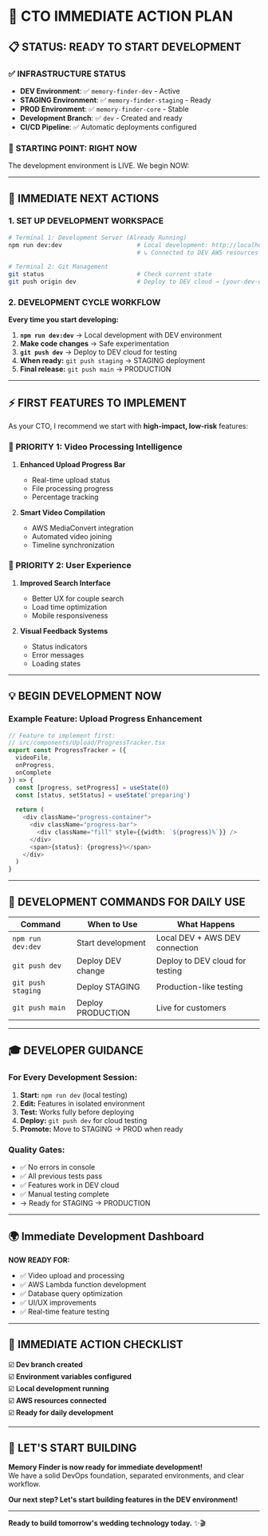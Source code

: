 # 🚀 CTO IMMEDIATE ACTION PLAN

## 📋 **STATUS: READY TO START DEVELOPMENT**

### ✅ **INFRASTRUCTURE STATUS** 
- **DEV Environment**: ✅ `memory-finder-dev` - Active
- **STAGING Environment**: ✅ `memory-finder-staging` - Ready 
- **PROD Environment**: ✅ `memory-finder-core` - Stable
- **Development Branch**: ✅ `dev` - Created and ready
- **CI/CD Pipeline**: ✅ Automatic deployments configured

### 🎯 **STARTING POINT: RIGHT NOW**

The development environment is LIVE. We begin NOW:

---

## 🚀 **IMMEDIATE NEXT ACTIONS**

### **1. SET UP DEVELOPMENT WORKSPACE**
```bash
# Terminal 1: Development Server (Already Running)
npm run dev:dev                     # Local development: http://localhost:3000
                                    # ↳ Connected to DEV AWS resources

# Terminal 2: Git Management
git status                          # Check current state
git push origin dev                 # Deploy to DEV cloud → [your-dev-domain]
```

### **2. DEVELOPMENT CYCLE WORKFLOW** 
**Every time you start developing:**
1. **`npm run dev:dev`** → Local development with DEV environment
2. **Make code changes** → Safe experimentation 
3. **`git push dev`** → Deploy to DEV cloud for testing
4. **When ready:** `git push staging` → STAGING deployment
5. **Final release:** `git push main` → PRODUCTION

---

## ⚡ **FIRST FEATURES TO IMPLEMENT**

As your CTO, I recommend we start with **high-impact, low-risk** features:

### **🎯 PRIORITY 1: Video Processing Intelligence**
1. **Enhanced Upload Progress Bar**
   - Real-time upload status
   - File processing progress
   - Percentage tracking

2. **Smart Video Compilation**
   - AWS MediaConvert integration
   - Automated video joining
   - Timeline synchronization

### **🎯 PRIORITY 2: User Experience**
1. **Improved Search Interface**
   - Better UX for couple search
   - Load time optimization
   - Mobile responsiveness

2. **Visual Feedback Systems**
   - Status indicators
   - Error messages
   - Loading states

---

## 💡 **BEGIN DEVELOPMENT NOW**

### **Example Feature: Upload Progress Enhancement**

```typescript
// Feature to implement first:
// src/components/Upload/ProgressTracker.tsx
export const ProgressTracker = ({ 
  videoFile, 
  onProgress, 
  onComplete 
}) => {
  const [progress, setProgress] = useState(0)
  const [status, setStatus] = useState('preparing')
  
  return (
    <div className="progress-container">
      <div className="progress-bar">
        <div className="fill" style={{width: `${progress}%`}} />
      </div>
      <span>{status}: {progress}%</span>
    </div>
  )
}
```

---

## 🔧 **DEVELOPMENT COMMANDS FOR DAILY USE**

| **Command** | **When to Use** | **What Happens** |
|-------------|-----------------|-----------------|
| `npm run dev:dev` | Start development | Local DEV + AWS DEV connection |
| `git push dev` | Deploy DEV change | Deploy to DEV cloud for testing |
| `git push staging` | Deploy STAGING | Production-like testing |
| `git push main` | Deploy PRODUCTION | Live for customers |

---

## 🎓 **DEVELOPER GUIDANCE** 

### **For Every Development Session:**
1. **Start:** `npm run dev` (local testing)
2. **Edit:** Features in isolated environment  
3. **Test:** Works fully before deploying
4. **Deploy:** `git push dev` for cloud testing
5. **Promote:** Move to STAGING → PROD when ready

### **Quality Gates:**
- ✅ No errors in console
- ✅ All previous tests pass
- ✅ Features work in DEV cloud
- ✅ Manual testing complete
- → Ready for STAGING → PRODUCTION

---

## 🌍 **Immediate Development Dashboard**

**NOW READY FOR:**
- ✅ Video upload and processing
- ✅ AWS Lambda function development
- ✅ Database query optimization
- ✅ UI/UX improvements
- ✅ Real-time feature testing

---

## 🎯 **IMMEDIATE ACTION CHECKLIST**

☑️ **Dev branch created**  
☑️ **Environment variables configured**  
☑️ **Local development running**  
☑️ **AWS resources connected**  
☑️ **Ready for daily development**  

---

## 💪 **LET'S START BUILDING**

**Memory Finder is now ready for immediate development!**  
We have a solid DevOps foundation, separated environments, and clear workflow.

**Our next step? Let's start building features in the DEV environment!**

---
**Ready to build tomorrow's wedding technology today.** ✨🎬

